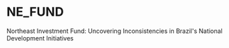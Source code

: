 # NE_FUND
Northeast Investment Fund: Uncovering Inconsistencies in Brazil's National Development Initiatives
